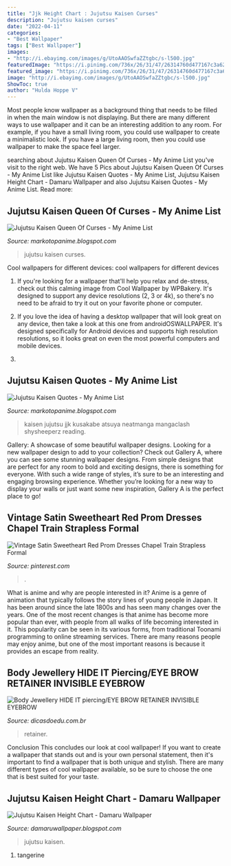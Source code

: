 ```yaml
---
title: "Jjk Height Chart : Jujutsu Kaisen Curses"
description: "Jujutsu kaisen curses"
date: "2022-04-11"
categories:
- "Best Wallpaper"
tags: ["Best Wallpaper"]
images:
- "http://i.ebayimg.com/images/g/UtoAAOSwfaZZtgbc/s-l500.jpg"
featuredImage: "https://i.pinimg.com/736x/26/31/47/26314760d477167c3a62eab7699433ae--burgundy-dress-dress-red.jpg"
featured_image: "https://i.pinimg.com/736x/26/31/47/26314760d477167c3a62eab7699433ae--burgundy-dress-dress-red.jpg"
image: "http://i.ebayimg.com/images/g/UtoAAOSwfaZZtgbc/s-l500.jpg"
ShowToc: true
author: "Hulda Hoppe V"
---
```



Most people know wallpaper as a background thing that needs to be filled in when the main window is not displaying. But there are many different ways to use wallpaper and it can be an interesting addition to any room. For example, if you have a small living room, you could use wallpaper to create a minimalistic look. If you have a large living room, then you could use wallpaper to make the space feel larger.

	

		
searching about Jujutsu Kaisen Queen Of Curses - My Anime List you've visit to the right web. We have 5 Pics about Jujutsu Kaisen Queen Of Curses - My Anime List like Jujutsu Kaisen Quotes - My Anime List, Jujutsu Kaisen Height Chart - Damaru Wallpaper and also Jujutsu Kaisen Quotes - My Anime List. Read more:
		
    
## Jujutsu Kaisen Queen Of Curses - My Anime List

<img loading=lazy src="https://i.quotev.com/zki7is447xlq.jpg" onerror="this.onerror=null;this.src='https://tse4.mm.bing.net/th?id=OIP.O63pGd5vu4KpZMSBYpSWQwHaE8&amp;pid=15.1';" alt="Jujutsu Kaisen Queen Of Curses - My Anime List">

_Source: markotopanime.blogspot.com_

>jujutsu kaisen curses. 

	

Cool wallpapers for different devices:
cool wallpapers for different devices 

1. If you're looking for a wallpaper that'll help you relax and de-stress, check out this calming image from Cool Wallpaper by WPBakery. It's designed to support any device resolutions (2, 3 or 4k), so there's no need to be afraid to try it out on your favorite phone or computer.

2. If you love the idea of having a desktop wallpaper that will look great on any device, then take a look at this one from androidOSWALLPAPER. It's designed specifically for Android devices and supports high resolution resolutions, so it looks great on even the most powerful computers and mobile devices.

3.

    
## Jujutsu Kaisen Quotes - My Anime List

<img loading=lazy src="https://scans-hot.leanbox.us/manga/Jujutsu-Kaisen/0115-013.png" onerror="this.onerror=null;this.src='https://tse1.mm.bing.net/th?id=OIP.lk5TQpr_imeU2rDbfyeIHgHaK0&amp;pid=15.1';" alt="Jujutsu Kaisen Quotes - My Anime List">

_Source: markotopanime.blogspot.com_

>kaisen jujutsu jjk kusakabe atsuya neatmanga mangaclash shysheeperz reading. 

	

Gallery: A showcase of some beautiful wallpaper designs.
Looking for a new wallpaper design to add to your collection? Check out Gallery A, where you can see some stunning wallpaper designs. From simple designs that are perfect for any room to bold and exciting designs, there is something for everyone. With such a wide range of styles, it’s sure to be an interesting and engaging browsing experience. Whether you’re looking for a new way to display your walls or just want some new inspiration, Gallery A is the perfect place to go!





	
	
    
## Vintage Satin Sweetheart Red Prom Dresses Chapel Train Strapless Formal

<img loading=lazy src="https://i.pinimg.com/736x/26/31/47/26314760d477167c3a62eab7699433ae--burgundy-dress-dress-red.jpg" onerror="this.onerror=null;this.src='https://tse1.mm.bing.net/th?id=OIP.Wzzey99_pq2xJZMw3XrfMwHaJ4&amp;pid=15.1';" alt="Vintage Satin Sweetheart Red Prom Dresses Chapel Train Strapless Formal">

_Source: pinterest.com_

>. 

	

What is anime and why are people interested in it?
Anime is a genre of animation that typically follows the story lines of young people in Japan. It has been around since the late 1800s and has seen many changes over the years. One of the most recent changes is that anime has become more popular than ever, with people from all walks of life becoming interested in it. This popularity can be seen in its various forms, from traditional Toonami programming to online streaming services. There are many reasons people may enjoy anime, but one of the most important reasons is because it provides an escape from reality.

    
## Body Jewellery HIDE IT Piercing/EYE BROW RETAINER INVISIBLE EYEBROW

<img loading=lazy src="http://i.ebayimg.com/images/g/UtoAAOSwfaZZtgbc/s-l500.jpg" onerror="this.onerror=null;this.src='https://tse4.mm.bing.net/th?id=OIP.T5I9aMkhb0qigr-qvkvsSgHaHa&amp;pid=15.1';" alt="Body Jewellery HIDE IT piercing/EYE BROW RETAINER INVISIBLE EYEBROW">

_Source: dicasdoedu.com.br_

>retainer. 

	

Conclusion
This concludes our look at cool wallpaper! If you want to create a wallpaper that stands out and is your own personal statement, then it's important to find a wallpaper that is both unique and stylish. There are many different types of cool wallpaper available, so be sure to choose the one that is best suited for your taste.

    
## Jujutsu Kaisen Height Chart - Damaru Wallpaper

<img loading=lazy src="https://pbs.twimg.com/media/EvzuyDoWYAEmV9X.jpg" onerror="this.onerror=null;this.src='https://tse2.mm.bing.net/th?id=OIP.9Q6uFgH6TraaF7ZKi5L57AHaMO&amp;pid=15.1';" alt="Jujutsu Kaisen Height Chart - Damaru Wallpaper">

_Source: damaruwallpaper.blogspot.com_

>jujutsu kaisen. 

	

1. tangerine 

